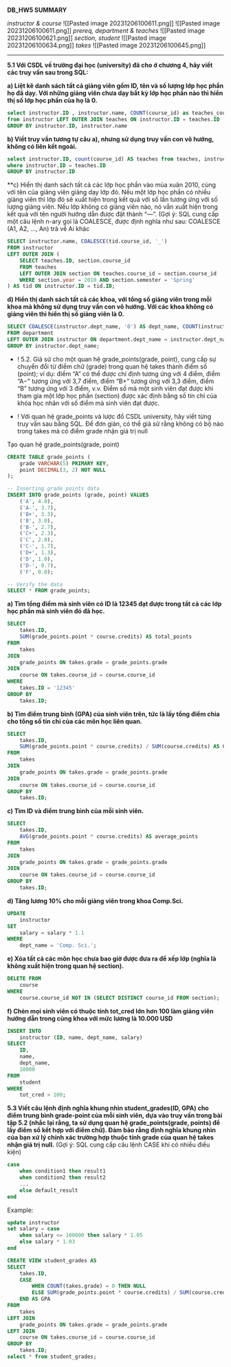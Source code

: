 **DB_HW5 SUMMARY**

*instructor & course*
![[Pasted image 20231206100611.png]]
![[Pasted image 20231206100611.png]]
*prereq, department & teaches*
![[Pasted image 20231206100621.png]]
*section, student*
![[Pasted image 20231206100634.png]]
*takes*
![[Pasted image 20231206100645.png]]


---

**5.1 Với CSDL về trường đại học (university) đã cho ở chương 4, hãy viết các truy vấn
sau trong SQL:**

**a) Liệt kê danh sách tất cả giảng viên gồm ID, tên và số lượng lớp học phần họ đã dạy.
Với những giảng viên chưa dạy bất kỳ lớp học phần nào thì hiển thị số lớp học phần của
họ là 0.**

```sql
select instructor.ID , instructor.name, COUNT(course_id) as teaches_courses
from instructor LEFT OUTER JOIN teaches ON instructor.ID = teaches.ID
GROUP BY instructor.ID, instructor.name
```


**b) Viết truy vấn tương tự câu a), nhưng sử dụng truy vấn con vô hướng, không có liên kết
ngoài.**


```sql
select instructor.ID, count(course_id) AS teaches from teaches, instructor 
where instructor.ID = teaches.ID
GROUP BY instructor.ID  
```

**c) Hiển thị danh sách tất cả các lớp học phần vào mùa xuân 2010, cùng với tên của giảng
viên giảng dạy lớp đó. Nếu một lớp học phần có nhiều giảng viên thì lớp đó sẽ xuất hiện
trong kết quả với số lần tương ứng với số lượng giảng viên. Nếu lớp không có giảng viên
nào, nó vẫn xuất hiện trong kết quả với tên người hướng dẫn được đặt thành “—”.
(Gợi ý: SQL cung cấp một câu lệnh n-ary gọi là COALESCE, được định nghĩa như sau:
COALESCE (A1, A2, ..., An) trả về Ai khác


```sql
SELECT instructor.name, COALESCE(tid.course_id, '_') 
FROM instructor 
LEFT OUTER JOIN (
    SELECT teaches.ID, section.course_id 
    FROM teaches
    LEFT OUTER JOIN section ON teaches.course_id = section.course_id 
    WHERE section.year = 2010 AND section.semester = 'Spring'
) AS tid ON instructor.ID = tid.ID;
```


**d) Hiển thị danh sách tất cả các khoa, với tổng số giảng viên trong mỗi khoa mà không sử
dụng truy vấn con vô hướng. Với các khoa không có giảng viên thì hiển thị số giảng viên
là 0.**

```sql
SELECT COALESCE(instructor.dept_name, '0') AS dept_name, COUNT(instructor.name) AS instr_name
FROM department
LEFT OUTER JOIN instructor ON department.dept_name = instructor.dept_name
GROUP BY instructor.dept_name;
```

+ ! 5.2. Giả sử cho một quan hệ grade_points(grade, point), cung cấp sự chuyển đổi từ điểm chữ (grade) trong quan hệ takes thành điểm số (point); ví dụ: điểm “A” có thể được chỉ định tương ứng với 4 điểm, điểm “A−” tương ứng với 3,7 điểm, điểm “B+” tương ứng với 3,3 điểm, điểm “B” tương ứng với 3 điểm, v.v. Điểm số mà một sinh viên đạt được khi tham gia một lớp học phần (section) được xác định bằng số tín chỉ của khóa học nhân với số điểm mà sinh viên đạt được.

+ ! Với quan hệ grade_points và lược đồ CSDL university, hãy viết từng truy vấn sau bằng SQL. Để đơn giản, có thể giả sử rằng không có bộ nào trong takes mà có điểm grade nhận giá trị null

Tạo quan hệ grade_points(grade, point)
```sql
CREATE TABLE grade_points (
    grade VARCHAR(5) PRIMARY KEY,
    point DECIMAL(3, 2) NOT NULL
);

-- Inserting grade points data
INSERT INTO grade_points (grade, point) VALUES
    ('A', 4.0),
    ('A-', 3.7),
    ('B+', 3.3),
    ('B', 3.0),
    ('B-', 2.7),
    ('C+', 2.3),
    ('C', 2.0),
    ('C-', 1.7),
    ('D+', 1.3),
    ('D', 1.0),
    ('D-', 0.7),
    ('F', 0.0);

-- Verify the data
SELECT * FROM grade_points;

```

**a) Tìm tổng điểm mà sinh viên có ID là 12345 đạt được trong tất cả các lớp học phần mà
sinh viên đó đã học.**
```sql
SELECT
    takes.ID,
    SUM(grade_points.point * course.credits) AS total_points
FROM
    takes
JOIN
    grade_points ON takes.grade = grade_points.grade
JOIN
    course ON takes.course_id = course.course_id
WHERE
    takes.ID = '12345'
GROUP BY
    takes.ID;

```
**b) Tìm điểm trung bình (GPA) của sinh viên trên, tức là lấy tổng điểm chia cho tổng số
tín chỉ của các môn học liên quan.**
```sql
SELECT
    takes.ID,
    SUM(grade_points.point * course.credits) / SUM(course.credits) AS GPA
FROM
    takes
JOIN
    grade_points ON takes.grade = grade_points.grade
JOIN
    course ON takes.course_id = course.course_id
GROUP BY
    takes.ID;
```
**c) Tìm ID và điểm trung bình của mỗi sinh viên.**
```sql
SELECT
    takes.ID,
    AVG(grade_points.point * course.credits) AS average_points
FROM
    takes
JOIN
    grade_points ON takes.grade = grade_points.grade
JOIN
    course ON takes.course_id = course.course_id
GROUP BY
    takes.ID;
```
**d) Tăng lương 10% cho mỗi giảng viên trong khoa Comp.Sci.**
```sql
UPDATE
    instructor
SET
    salary = salary * 1.1
WHERE
    dept_name = 'Comp. Sci.';
```
**e) Xóa tất cả các môn học chưa bao giờ được đưa ra để xếp lớp (nghĩa là không xuất
hiện trong quan hệ section).**
```sql
DELETE FROM
    course
WHERE
    course.course_id NOT IN (SELECT DISTINCT course_id FROM section);
```
**f) Chèn mọi sinh viên có thuộc tính tot_cred lớn hơn 100 làm giảng viên hướng dẫn
trong cùng khoa với mức lương là 10.000 USD**
```sql
INSERT INTO
    instructor (ID, name, dept_name, salary)
SELECT
    ID,
    name,
    dept_name,
    10000
FROM
    student
WHERE
    tot_cred > 100;
```

**5.3 Viết câu lệnh định nghĩa khung nhìn student_grades(ID, GPA) cho điểm trung bình
grade-point của mỗi sinh viên, dựa vào truy vấn trong bài tập 5.2 (nhắc lại rằng, ta sử
dụng quan hệ grade_points(grade, points) để lấy điểm số kết hợp với điểm chữ). Đảm
bảo rằng định nghĩa khung nhìn của bạn xử lý chính xác trường hợp thuộc tính grade của
quan hệ takes nhận giá trị null.**
(Gợi ý: SQL cung cấp câu lệnh CASE khi có nhiều điều kiện)
```sql
case
	when condition1 then result1
	when condition2 then result2
	...
	else default_result
end
```
Example:
```sql
update instructor
set salary = case
	when salary <= 100000 then salary * 1.05
	else salary * 1.03
end
```


```sql
CREATE VIEW student_grades AS
SELECT
    takes.ID,
    CASE
        WHEN COUNT(takes.grade) = 0 THEN NULL
        ELSE SUM(grade_points.point * course.credits) / SUM(course.credits)
    END AS GPA
FROM
    takes
LEFT JOIN
    grade_points ON takes.grade = grade_points.grade
LEFT JOIN
    course ON takes.course_id = course.course_id
GROUP BY
    takes.ID;
select * from student_grades;
```